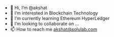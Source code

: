 - 👋 Hi, I’m @akshat
- 👀 I’m interested in Blockchain Technology
- 🌱 I’m currently learning Ethereum HyperLedger
- 💞️ I’m looking to collaborate on ...
- 📫 How to reach me akshat@solulab.com
